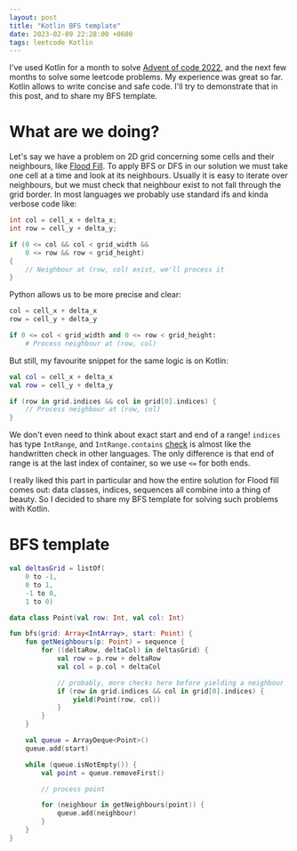 ```yaml
---
layout: post
title: "Kotlin BFS template"
date: 2023-02-09 22:28:00 +0600
tags: leetcode Kotlin
---
```

I've used Kotlin for a month to solve [Advent of code 2022](https://adventofcode.com/),
and the next few months to solve some leetcode problems.
My experience was great so far. Kotlin allows to write concise
and safe code. I'll try to demonstrate that in this post, and to share
my BFS template.

# What are we doing?

Let's say we have a problem on 2D grid concerning some cells and
their neighbours, like [Flood Fill](https://leetcode.com/problems/flood-fill/).
To apply BFS or DFS in our solution we must take one cell at a time
and look at its neighbours. Usually it is easy to iterate over neighbours,
but we must check that neighbour exist to not fall through the grid border.
In most languages we probably use standard ifs and kinda verbose code like:
```cpp
int col = cell_x + delta_x;
int row = cell_y + delta_y;

if (0 <= col && col < grid_width &&
    0 <= row && row < grid_height)
{
    // Neighbour at (row, col) exist, we'll process it
}
```

Python allows us to be more precise and clear:
```python
col = cell_x + delta_x
row = cell_y + delta_y

if 0 <= col < grid_width and 0 <= row < grid_height:
    # Process neighbour at (row, col)
```

But still, my favourite snippet for the same logic is on Kotlin:
```kotlin
val col = cell_x + delta_x
val row = cell_y + delta_y

if (row in grid.indices && col in grid[0].indices) {
    // Process neighbour at (row, col)
}
```
We don't even need to think about exact start and end of a range!
`indices` has type `IntRange`, and `IntRange.contains` [check](https://github.com/JetBrains/kotlin/blob/34e57a45f2d4283be572137b4b497414b8833ee7/core/builtins/src/kotlin/Range.kt#L26) is almost like
the handwritten check in other languages. The only difference is that
end of range is at the last index of container, so we use `<=` for both ends.

I really liked this part in particular and how the entire solution
for Flood fill comes out: data classes, indices, sequences all combine
into a thing of beauty.
So I decided to share my BFS template for solving such problems with Kotlin.

# BFS template
```kotlin
val deltasGrid = listOf(
    0 to -1,
    0 to 1,
    -1 to 0,
    1 to 0)

data class Point(val row: Int, val col: Int)

fun bfs(grid: Array<IntArray>, start: Point) {
    fun getNeighbours(p: Point) = sequence {
        for ((deltaRow, deltaCol) in deltasGrid) {
            val row = p.row + deltaRow
            val col = p.col + deltaCol

            // probably, more checks here before yielding a neighbour
            if (row in grid.indices && col in grid[0].indices) {
                yield(Point(row, col))
            }
        }
    }

    val queue = ArrayDeque<Point>()
    queue.add(start)

    while (queue.isNotEmpty()) {
        val point = queue.removeFirst()

        // process point

        for (neighbour in getNeighbours(point)) {
            queue.add(neighbour)
        }
    }
}
```
